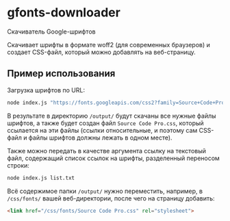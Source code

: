 # gfonts-downloader
Скачиватель Google-шрифтов

Скачивает шрифты в формате woff2 (для современных браузеров) и создает CSS-файл, который можно добавлять на веб-страницу.

## Пример использования

Загрузка шрифтов по URL:

```bash
node index.js "https://fonts.googleapis.com/css2?family=Source+Code+Pro:wght@400;700&display=swap"
```

В результате в директорию `/output/` будут скачаны все нужные файлы шрифтов, а также будет создан файл `Source Code Pro.css`, который ссылается на эти файлы (ссылки относительные, и поэтому сам CSS-файл и файлы шрифтов должны лежать в одном месте). 

Также можно передать в качестве аргумента ссылку на текстовый файл, содержащий список ссылок на шрифты, разделенный переносом строки:

```bash
node index.js list.txt
```

Всё содержимое папки `/output/` нужно переместить, например, в `/css/fonts/` вашей веб-директории, после чего на страницу добавить:

```html
<link href="/css/fonts/Source Code Pro.css" rel="stylesheet">
```